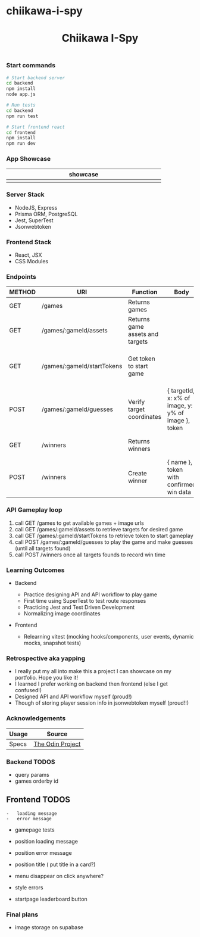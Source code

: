 # chiikawa-i-spy

<h1 align="center">Chiikawa I-Spy</h1>
<h3 align="center"></h3>
<p align="center">
    <img align="center" width="500px" >
</p>

### Start commands

```bash
# Start backend server
cd backend
npm install
node app.js

# Run tests
cd backend
npm run test
```

```bash
# Start frontend react
cd frontend
npm install
npm run dev
```

### App Showcase

| showcase            |
| ------------------- |
| <img width="400px"> |

### Server Stack

-   NodeJS, Express
-   Prisma ORM, PostgreSQL
-   Jest, SuperTest
-   Jsonwebtoken

### Frontend Stack

-   React, JSX
-   CSS Modules

### Endpoints

| METHOD | URI                        | Function                        | Body                                                | Notes                                                              |
| ------ | -------------------------- | ------------------------------- | --------------------------------------------------- | ------------------------------------------------------------------ |
| GET    | /games                     | Returns games                   |                                                     | Returns games' id, name, urls                                      |
| GET    | /games/:gameId/assets      | Returns game assets and targets |                                                     | Returns game & target data for /:gameId                            |
| GET    | /games/:gameId/startTokens | Get token to start game         |                                                     | Returns jsonwebtoken with startTime, targetsFound, targetsNotFound |
| POST   | /games/:gameId/guesses     | Verify target coordinates       | { targetId, x: x% of image, y: y% of image }, token | Returns guessSucess, targetsFound, targetsNotFound                 |
| GET    | /winners                   | Returns winners                 |                                                     | Returns list of winners' name, time, gameId                        |
| POST   | /winners                   | Create winner                   | { name }, token with confirmed win data             | Returns winner data if win verified, else 403                      |

### API Gameplay loop

1. call GET /games to get available games + image urls
2. call GET /games/:gameId/assets to retrieve targets for desired game
3. call GET /games/:gameId/startTokens to retrieve token to start gameplay
4. call POST /games/:gameId/guesses to play the game and make guesses (until all targets found)
5. call POST /winners once all targets founds to record win time

### Learning Outcomes

-   Backend

    -   Practice designing API and API workflow to play game
    -   First time using SuperTest to test route responses
    -   Practicing Jest and Test Driven Development
    -   Normalizing image coordinates

-   Frontend
    -   Relearning vitest (mocking hooks/components, user events, dynamic mocks, snapshot tests)

### Retrospective aka yapping

-   I really put my all into make this a project I can showcase on my portfolio. Hope you like it!
-   I learned I prefer working on backend then frontend (else I get confused!)
-   Designed API and API workflow myself (proud!)
-   Though of storing player session info in jsonwebtoken myself (proud!!)

### Acknowledgements

| Usage | Source                                                                                              |
| ----- | --------------------------------------------------------------------------------------------------- |
| Specs | [The Odin Project](https://www.theodinproject.com/lessons/nodejs-where-s-waldo-a-photo-tagging-app) |

### Backend TODOS

-   query params
-   games orderby id

## Frontend TODOS

    -   loading message
    -   error message
-   gamepage tests

-   position loading message
-   position error message
-   position title ( put title in a card?)

-   menu disappear on click anywhere?
-   style errors
-   startpage leaderboard button

### Final plans

-   image storage on supabase
